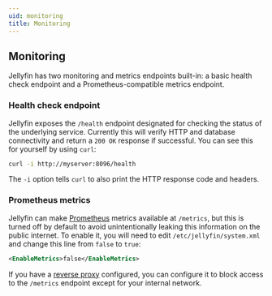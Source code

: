```yaml
---
uid: monitoring
title: Monitoring
---
```


## Monitoring

Jellyfin has two monitoring and metrics endpoints built-in: a basic health check endpoint and a Prometheus-compatible metrics endpoint.

### Health check endpoint

Jellyfin exposes the `/health` endpoint designated for checking the status of the underlying service. Currently this will verify HTTP and database connectivity and return a `200 OK` response if successful. You can see this for yourself by using `curl`:

```sh
curl -i http://myserver:8096/health
```

The `-i` option tells `curl` to also print the HTTP response code and headers.

### Prometheus metrics

Jellyfin can make [Prometheus](https://prometheus.io/) metrics available at `/metrics`, but this is turned off by default to avoid unintentionally leaking this information on the public internet. To enable it, you will need to edit `/etc/jellyfin/system.xml` and change this line from `false` to `true`:

```xml
<EnableMetrics>false</EnableMetrics>
```

If you have a [reverse proxy](xref:network-index#running-jellyfin-behind-a-reverse-proxy) configured, you can configure it to block access to the `/metrics` endpoint except for your internal network.
